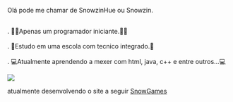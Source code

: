 Olá pode me chamar de SnowzinHue ou Snowzin.

<br>. 👨‍💻Apenas um programador iniciante.👨‍💻</br>
<br>. 🏫Estudo em uma escola com tecnico integrado.🏫</br>
<br>. 💻Atualmente aprendendo a mexer com html, java, c++ e entre outros...💻</br>

<img id="savage" src="https://media1.tenor.com/images/7d25e841b54bdf540af8e307d69db11d/tenor.gif?itemid=15986252">

atualmente desenvolvendo o site a seguir <a  href="snowgames.netlify.app"> SnowGames </a>

<!---
SnowzinHue/SnowzinHue is a ✨ special ✨ repository because its `README.md` (this file) appears on your GitHub profile.
You can click the Preview link to take a look at your changes.
--->
